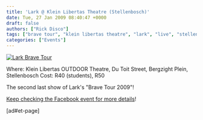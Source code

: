 ```yaml
---
title: 'Lark @ Klein Libertas Theatre (Stellenbosch)'
date: Tue, 27 Jan 2009 08:40:47 +0000
draft: false
authors: ["Rick Disco"]
tags: ["brave tour", "klein libertas theatre", "lark", "live", "stellenbosch", "tour"]
categories: ["Events"]
---
```


[![Lark Brave Tour](/wp-content/uploads/2009/01/lark-brave-tour-sml.jpg "Lark Brave Tour")](/wp-content/uploads/2009/01/lark-brave-tour-sml.jpg)

Where: Klein Libertas OUTDOOR Theatre, Du Toit Street, Bergzight Plein, Stellenbosch Cost: R40 (students), R50

The second last show of Lark's "Brave Tour 2009"!

[Keep checking the Facebook event for more details](http://www.facebook.com/event.php?&eid=45435559748 "Facebook Event")!

\[ad#et-page\]